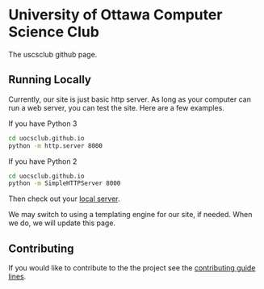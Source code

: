 # University of Ottawa Computer Science Club

The uscsclub github page.

## Running Locally

Currently, our site is just basic http server.  As long as your computer
can run a web server, you can test the site.  Here are a few examples.

If you have Python 3

```bash
cd uocsclub.github.io
python -m http.server 8000
```

If you have Python 2

```bash
cd uocsclub.github.io
python -m SimpleHTTPServer 8000
```

Then check out your [local server](http://localhost:8000).

We may switch to using a templating engine for our site, if needed.  When
we do, we will update this page.


## Contributing

If you would like to contribute to the the project see the [contributing guide lines](CONTRIBUTING.md).